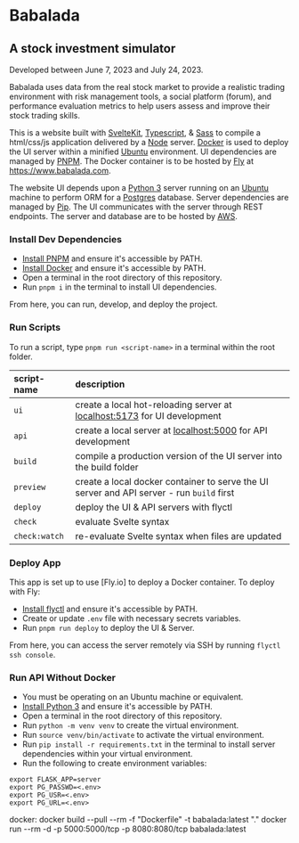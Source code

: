 # Babalada

## A stock investment simulator

Developed between June 7, 2023 and July 24, 2023.

Babalada uses data from the real stock market to provide a realistic trading environment with risk management tools, a social platform (forum), and performance evaluation metrics to help users assess and improve their stock trading skills.

This is a website built with [SvelteKit], [Typescript], & [Sass] to compile a html/css/js application delivered by a [Node] server. [Docker] is used to deploy the UI server within a minified [Ubuntu] environment. UI dependencies are managed by [PNPM]. The Docker container is to be hosted by [Fly] at https://www.babalada.com.

The website UI depends upon a [Python 3] server running on an [Ubuntu] machine to perform ORM for a [Postgres] database. Server dependencies are managed by [Pip]. The UI communicates with the server through REST endpoints. The server and database are to be hosted by [AWS].

### Install Dev Dependencies

- [Install PNPM] and ensure it's accessible by PATH.
- [Install Docker] and ensure it's accessible by PATH.
- Open a terminal in the root directory of this repository.
- Run `pnpm i` in the terminal to install UI dependencies.

From here, you can run, develop, and deploy the project.

### Run Scripts

To run a script, type `pnpm run <script-name>` in a terminal within the root folder.

| script-name   | description                                                                                       |
| :------------ | :------------------------------------------------------------------------------------------------ |
| `ui`          | create a local hot-reloading server at [localhost:5173](http://localhost:5173) for UI development |
| `api`         | create a local server at [localhost:5000](http://localhost:5000) for API development              |
| `build`       | compile a production version of the UI server into the build folder                               |
| `preview`     | create a local docker container to serve the UI server and API server - run `build` first         |
| `deploy`      | deploy the UI & API servers with flyctl                                                           |
| `check`       | evaluate Svelte syntax                                                                            |
| `check:watch` | re-evaluate Svelte syntax when files are updated                                                  |

### Deploy App

This app is set up to use [Fly.io] to deploy a Docker container. To deploy with Fly:

- [Install flyctl] and ensure it's accessible by PATH.
- Create or update `.env` file with necessary secrets variables.
- Run `pnpm run deploy` to deploy the UI & Server.

From here, you can access the server remotely via SSH by running `flyctl ssh console`.

### Run API Without Docker

- You must be operating on an Ubuntu machine or equivalent.
- [Install Python 3] and ensure it's accessible by PATH.
- Open a terminal in the root directory of this repository.
- Run `python -m venv venv` to create the virtual environment.
- Run `source venv/bin/activate` to activate the virtual environment.
- Run `pip install -r requirements.txt` in the terminal to install server dependencies within your virtual environment.
- Run the following to create environment variables:

```
export FLASK_APP=server
export PG_PASSWD=<.env>
export PG_USR=<.env>
export PG_URL=<.env>
```

[SvelteKit]: https://kit.svelte.dev/docs/introduction
[Typescript]: https://www.typescriptlang.org/why-create-typescript
[Sass]: https://sass-lang.com/guide
[Node]: https://nodejs.org/en/docs/guides/
[Docker]: https://docs.docker.com/get-started/overview/
[Ubuntu]: https://ubuntu.com/about
[PNPM]: https://pnpm.io/motivation
[Install PNPM]: https://pnpm.io/installation
[Python 3]: https://www.python.org/
[Install Python 3]: https://www.python.org/downloads/
[Install Docker]: https://docs.docker.com/engine/install/
[Pip]: https://pypi.org/project/pip/
[Postgres]: https://www.postgresql.org/about/
[Fly]: https://fly.io/docs/
[Install flyctl]: https://fly.io/docs/hands-on/install-flyctl/
[AWS]: https://aws.amazon.com/

docker:
docker build --pull --rm -f "Dockerfile" -t babalada:latest "."
docker run --rm -d -p 5000:5000/tcp -p 8080:8080/tcp babalada:latest

